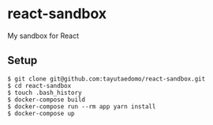 # react-sandbox
My sandbox for React

## Setup
```
$ git clone git@github.com:tayutaedomo/react-sandbox.git
$ cd react-sandbox
$ touch .bash_history
$ docker-compose build
$ docker-compose run --rm app yarn install
$ docker-compose up
```
